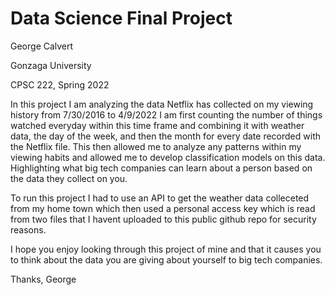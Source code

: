 # Data Science Final Project

George Calvert

Gonzaga University

CPSC 222, Spring 2022



In this project I am analyzing the data Netflix has collected on my viewing history from 7/30/2016 to 4/9/2022
I am first counting the number of things watched everyday within this time frame and combining it with weather data, the day of the week,
and then the month for every date recorded with the Netflix file. This then allowed me to analyze any patterns within my viewing habits 
and allowed me to develop classification models on this data. Highlighting what big tech companies can learn about a person based on the data they collect on you.

To run this project I had to use an API to get the weather data colleceted from my home town which then used a personal access key which is read from two files 
that I havent uploaded to this public github repo for security reasons.

I hope you enjoy looking through this project of mine and that it causes you to think about the data you are giving about yourself to big tech companies.

Thanks,
George
